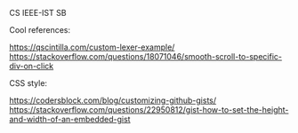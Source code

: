 CS IEEE-IST SB

Cool references:

  https://qscintilla.com/custom-lexer-example/
  https://stackoverflow.com/questions/18071046/smooth-scroll-to-specific-div-on-click


CSS style:

https://codersblock.com/blog/customizing-github-gists/
https://stackoverflow.com/questions/22950812/gist-how-to-set-the-height-and-width-of-an-embedded-gist
